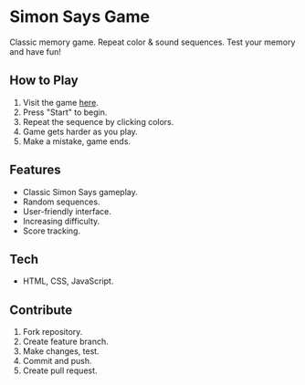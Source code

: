 # Simon Says Game

Classic memory game. Repeat color & sound sequences. Test your memory and have fun!

## How to Play

1. Visit the game [here](https://srikanthmallam.github.io/Simon-say-game/).
2. Press "Start" to begin.
3. Repeat the sequence by clicking colors.
4. Game gets harder as you play.
5. Make a mistake, game ends.

## Features

- Classic Simon Says gameplay.
- Random sequences.
- User-friendly interface.
- Increasing difficulty.
- Score tracking.

## Tech

- HTML, CSS, JavaScript.


## Contribute

1. Fork repository.
2. Create feature branch.
3. Make changes, test.
4. Commit and push.
5. Create pull request.
